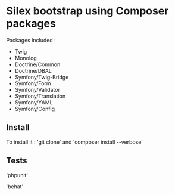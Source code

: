 Silex bootstrap using Composer packages
=======================================

Packages included :

- Twig
- Monolog
- Doctrine/Common
- Doctrine/DBAL
- Symfony/Twig-Bridge
- Symfony/Form
- Symfony/Validator
- Symfony/Translation
- Symfony/YAML
- Symfony/Config

Install
------

To install it :
'git clone'
and
'composer install --verbose'

Tests
-----

'phpunit'

'behat'
